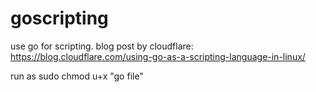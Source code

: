 # goscripting
use go for scripting.
blog post by cloudflare: https://blog.cloudflare.com/using-go-as-a-scripting-language-in-linux/

run as sudo
chmod u+x "go file"